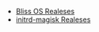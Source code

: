 - [Bliss OS Realeses](https://github.com/AndroidOS-PRO/BlissOS/releases)
- [initrd-magisk Realeses](https://github.com/AndroidOS-PRO/initrd-magisk/releases)
